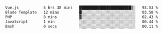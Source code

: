 <!--START_SECTION:waka-->

```txt
Vue.js           5 hrs 38 mins   ███████████████████████▒░   93.53 %
Blade Template   12 mins         █░░░░░░░░░░░░░░░░░░░░░░░░   03.50 %
PHP              8 mins          ▓░░░░░░░░░░░░░░░░░░░░░░░░   02.43 %
JavaScript       1 min           ░░░░░░░░░░░░░░░░░░░░░░░░░   00.44 %
Bash             0 secs          ░░░░░░░░░░░░░░░░░░░░░░░░░   00.11 %
```

<!--END_SECTION:waka-->
